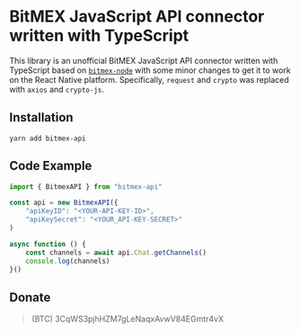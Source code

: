 # BitMEX JavaScript API connector written with TypeScript

This library is an unofficial BitMEX JavaScript API connector written with TypeScript
based on [`bitmex-node`](https://github.com/IlanFrumer/BitMEX-nodejs)
with some minor changes to get it to work on the React Native platform.
Specifically, `request` and `crypto` was replaced with `axios` and `crypto-js`.

## Installation

```
yarn add bitmex-api
```
  
##  Code Example

```typescript
import { BitmexAPI } from "bitmex-api"

const api = new BitmexAPI({
    "apiKeyID": "<YOUR-API-KEY-ID>",
    "apiKeySecret": "<YOUR_API-KEY-SECRET>"
)

async function () {
    const channels = await api.Chat.getChannels()
    console.log(channels)
}()
```

## Donate

> (BTC) 3CqWS3pjhHZM7gLeNaqxAvwV84EGmtr4vX
